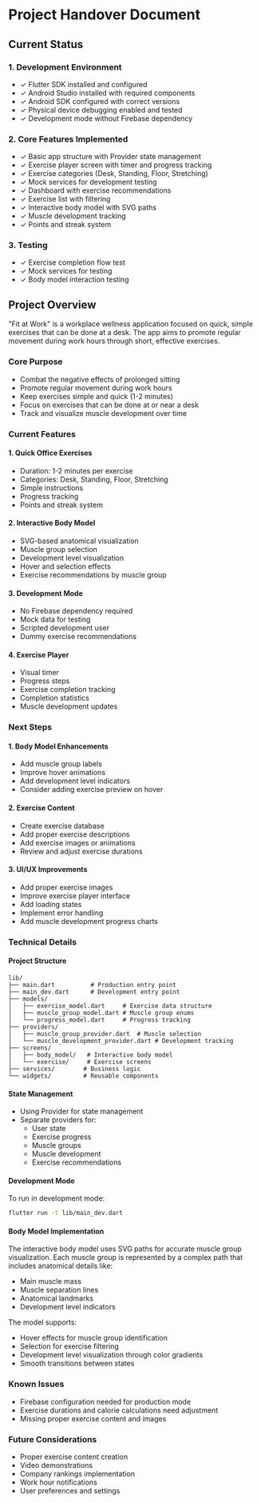 # Project Handover Document

## Current Status

### 1. Development Environment
- ✓ Flutter SDK installed and configured
- ✓ Android Studio installed with required components
- ✓ Android SDK configured with correct versions
- ✓ Physical device debugging enabled and tested
- ✓ Development mode without Firebase dependency

### 2. Core Features Implemented
- ✓ Basic app structure with Provider state management
- ✓ Exercise player screen with timer and progress tracking
- ✓ Exercise categories (Desk, Standing, Floor, Stretching)
- ✓ Mock services for development testing
- ✓ Dashboard with exercise recommendations
- ✓ Exercise list with filtering
- ✓ Interactive body model with SVG paths
- ✓ Muscle development tracking
- ✓ Points and streak system

### 3. Testing
- ✓ Exercise completion flow test
- ✓ Mock services for testing
- ✓ Body model interaction testing

## Project Overview

"Fit at Work" is a workplace wellness application focused on quick, simple exercises that can be done at a desk. The app aims to promote regular movement during work hours through short, effective exercises.

### Core Purpose
- Combat the negative effects of prolonged sitting
- Promote regular movement during work hours
- Keep exercises simple and quick (1-2 minutes)
- Focus on exercises that can be done at or near a desk
- Track and visualize muscle development over time

### Current Features

#### 1. Quick Office Exercises
- Duration: 1-2 minutes per exercise
- Categories: Desk, Standing, Floor, Stretching
- Simple instructions
- Progress tracking
- Points and streak system

#### 2. Interactive Body Model
- SVG-based anatomical visualization
- Muscle group selection
- Development level visualization
- Hover and selection effects
- Exercise recommendations by muscle group

#### 3. Development Mode
- No Firebase dependency required
- Mock data for testing
- Scripted development user
- Dummy exercise recommendations

#### 4. Exercise Player
- Visual timer
- Progress steps
- Exercise completion tracking
- Completion statistics
- Muscle development updates

### Next Steps

#### 1. Body Model Enhancements
- Add muscle group labels
- Improve hover animations
- Add development level indicators
- Consider adding exercise preview on hover

#### 2. Exercise Content
- Create exercise database
- Add proper exercise descriptions
- Add exercise images or animations
- Review and adjust exercise durations

#### 3. UI/UX Improvements
- Add proper exercise images
- Improve exercise player interface
- Add loading states
- Implement error handling
- Add muscle development progress charts

### Technical Details

#### Project Structure
```
lib/
├── main.dart          # Production entry point
├── main_dev.dart      # Development entry point
├── models/           
│   ├── exercise_model.dart     # Exercise data structure
│   ├── muscle_group_model.dart # Muscle group enums
│   └── progress_model.dart     # Progress tracking
├── providers/        
│   ├── muscle_group_provider.dart  # Muscle selection
│   └── muscle_development_provider.dart # Development tracking
├── screens/         
│   ├── body_model/   # Interactive body model
│   └── exercise/     # Exercise screens
├── services/        # Business logic
└── widgets/         # Reusable components
```

#### State Management
- Using Provider for state management
- Separate providers for:
  - User state
  - Exercise progress
  - Muscle groups
  - Muscle development
  - Exercise recommendations

#### Development Mode
To run in development mode:
```bash
flutter run -t lib/main_dev.dart
```

#### Body Model Implementation
The interactive body model uses SVG paths for accurate muscle group visualization. Each muscle group is represented by a complex path that includes anatomical details like:
- Main muscle mass
- Muscle separation lines
- Anatomical landmarks
- Development level indicators

The model supports:
- Hover effects for muscle group identification
- Selection for exercise filtering
- Development level visualization through color gradients
- Smooth transitions between states

### Known Issues
- Firebase configuration needed for production mode
- Exercise durations and calorie calculations need adjustment
- Missing proper exercise content and images

### Future Considerations
- Proper exercise content creation
- Video demonstrations
- Company rankings implementation
- Work hour notifications
- User preferences and settings
